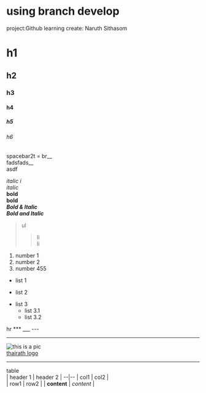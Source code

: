
# using branch develop
project:Github learning
create: Naruth Sithasom
# h1
## h2
### h3
#### h4
##### h5
###### h6

spacebar2t = br__  
fadsfads__   
asdf

*italic i*  
_italic_  
**bold**  
__bold__  
*__Bold & Italic__*  
**_Bold and Italic_**  
>ul
>>li  
>>li   

1. number 1
22.  number 2
332434.    number 455   

+ list 1
- list 2
* list 3  
  * list 3.1
  * list 3.2  

hr *** ___ ---
***  
![this is a pic](https://user-images.githubusercontent.com/25115342/34331445-78c744c2-e959-11e7-8bfe-71db8b1fd267.png)  
[thairath logo](https://user-images.githubusercontent.com/25115342/34331445-78c744c2-e959-11e7-8bfe-71db8b1fd267.png)

----
table  
| header 1 | header 2 |
--|--
| col1 | col2 |  
| row1 | row2 |
| **content** | _content_ |







